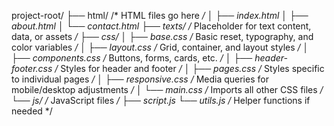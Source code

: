 project-root/
├── html/                 /* HTML files go here */
│   ├── index.html
│   ├── about.html
│   └── contact.html
├── texts/                /* Placeholder for text content, data, or assets */
├── css/ 
│   ├── base.css            /* Basic reset, typography, and color variables */
│   ├── layout.css          /* Grid, container, and layout styles */
│   ├── components.css      /* Buttons, forms, cards, etc. */
│   ├── header-footer.css   /* Styles for header and footer */
│   ├── pages.css           /* Styles specific to individual pages */
│   ├── responsive.css      /* Media queries for mobile/desktop adjustments */
│   └── main.css            /* Imports all other CSS files */
└── js/                    /* JavaScript files */
    ├── script.js
    └── utils.js           /* Helper functions if needed */
